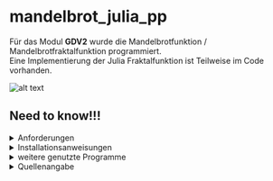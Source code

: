 
# mandelbrot_julia_pp

Für das Modul <b>GDV2</b> wurde die Mandelbrotfunktion / Mandelbrotfraktalfunktion programmiert.<br>
Eine Implementierung der Julia Fraktalfunktion ist Teilweise im Code vorhanden.

![alt text](https://i.ibb.co/2vfnVQj/Bildschirmfoto-2022-08-31-um-17-01-12.png)

## Need to know!!!


<details>
<summary> Anforderungen </summary>
<br>

* [VisualStudio](https://visualstudio.microsoft.com/de/) - IDE
* [Git](https://git-scm.com/)  - Versionskontrolle
</details>
<details>
<summary> Installationsanweisungen </summary>
<br>

* repo clonen([https://git.ai.fh-erfurt.de/di1846ho/GDV2-Mandelbrot-Variation](https://git.ai.fh-erfurt.de/di1846ho/GDV2-Mandelbrot-Variation))
* /project um die .sln zu öffnen
* /project/example für die mandelbrot_julia.cpp datei
* /data/shader/ für die mandelbrot_julia.fx bzw. shader datei
</details>

<details>
<summary> weitere genutzte Programme </summary>
<br>

* [Gitkraken](https://www.gitkraken.com/) - Branchkontrolle
</details>

</details>
<details>
<summary> Quellenangabe </summary>
<br>

* Translation from GLSL to HLSL for the function (reference): https://docs.microsoft.com/en-us/windows/uwp/gaming/glsl-to-hlsl-reference
* Basic mandelbrot function https://www.youtube.com/shorts/h5PuIm6fRr8
http://nuclear.mutantstargoat.com/articles/sdr_fract/#julia
https://www.shadertoy.com/view/wtBBWd
http://www.fractalforums.com/programming/mandelbrot-in-xna-plus-hlsl/
* Basic julia fractal function (UNFINISHED) https://blog.nostatic.org/2009/09/fractal-rendering-on-gpu-mandelbrot-and.html
http://nuclear.mutantstargoat.com/articles/sdr_fract/#julia
</details>
